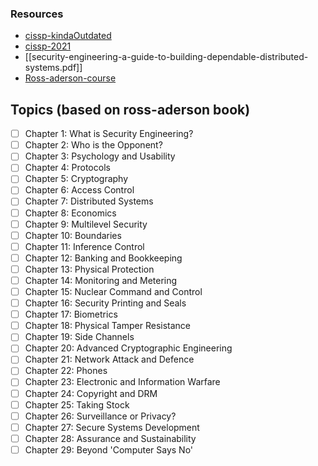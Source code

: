 ### Resources

- [cissp-kindaOutdated](https://youtu.be/M1_v5HBVHWo?si=MHKcG9XId70Usxoc)
- [cissp-2021](https://youtu.be/_nyZhYnCNLA?si=2PnrL4gcrEtqMNZ0)
- [[security-engineering-a-guide-to-building-dependable-distributed-systems.pdf]]
- [Ross-aderson-course](https://youtu.be/2qNlv435L5g?si=HnRP3p_yb7qZm2H8)

## Topics (based on ross-aderson book)

- [ ] Chapter 1: What is Security Engineering?
- [ ] Chapter 2: Who is the Opponent?
- [ ] Chapter 3: Psychology and Usability
- [ ] Chapter 4: Protocols
- [ ] Chapter 5: Cryptography
- [ ] Chapter 6: Access Control
- [ ] Chapter 7: Distributed Systems
- [ ] Chapter 8: Economics
- [ ] Chapter 9: Multilevel Security
- [ ] Chapter 10: Boundaries
- [ ] Chapter 11: Inference Control
- [ ] Chapter 12: Banking and Bookkeeping
- [ ] Chapter 13: Physical Protection
- [ ] Chapter 14: Monitoring and Metering
- [ ] Chapter 15: Nuclear Command and Control
- [ ] Chapter 16: Security Printing and Seals
- [ ] Chapter 17: Biometrics
- [ ] Chapter 18: Physical Tamper Resistance
- [ ] Chapter 19: Side Channels
- [ ] Chapter 20: Advanced Cryptographic Engineering
- [ ] Chapter 21: Network Attack and Defence
- [ ] Chapter 22: Phones
- [ ] Chapter 23: Electronic and Information Warfare
- [ ] Chapter 24: Copyright and DRM
- [ ] Chapter 25: Taking Stock
- [ ] Chapter 26: Surveillance or Privacy?
- [ ] Chapter 27: Secure Systems Development
- [ ] Chapter 28: Assurance and Sustainability
- [ ] Chapter 29: Beyond 'Computer Says No'
